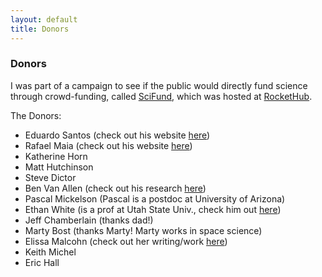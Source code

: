```yaml
---
layout: default
title: Donors
---
```


### Donors

I was part of a campaign to see if the public would directly fund science through crowd-funding, called [SciFund][], which was hosted at [RocketHub][].

The Donors:

+ Eduardo Santos (check out his website [here][])
+ Rafael Maia (check out his website [here][here2])
+ Katherine Horn
+ Matt Hutchinson
+ Steve Dictor
+ Ben Van Allen (check out his research [here][here3])
+ Pascal Mickelson (Pascal is a postdoc at University of Arizona)
+ Ethan White (is a prof at Utah State Univ., check him out [here][here4])
+ Jeff Chamberlain (thanks dad!)
+ Marty Bost (thanks Marty! Marty works in space science)
+ Elissa Malcohn (check out her writing/work [here][here5])
+ Keith Michel
+ Eric Hall

[SciFund]: http://scifund.wordpress.com/
[RocketHub]: http://rockethub.com/projects/3790-evolution-in-agriculture
[here]: http://sparrow.otago.ac.nz/index.php/research/51
[here2]: http://gozips.uakron.edu/~rm72/Rafael_Maia/Main.html
[here3]: http://www.owlnet.rice.edu/~volker.rudolf/People.html
[here4]: http://whitelab.weecology.org/
[here5]: http://home.earthlink.net/~emalcohn/index.html
